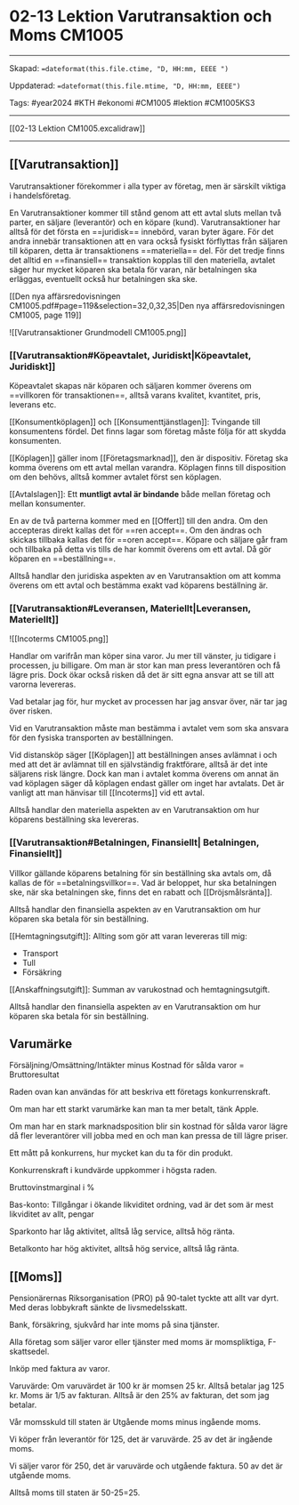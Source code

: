 # 02-13 Lektion Varutransaktion och Moms CM1005

---
Skapad: `=dateformat(this.file.ctime, "D, HH:mm, EEEE ")`

Uppdaterad: `=dateformat(this.file.mtime, "D, HH:mm, EEEE")`

Tags: #year2024 #KTH #ekonomi #CM1005 #lektion #CM1005KS3

---
[[02-13 Lektion CM1005.excalidraw]]

---

## [[Varutransaktion]]

Varutransaktioner förekommer i alla typer av företag, men är särskilt viktiga i handelsföretag.

En Varutransaktioner kommer till stånd genom att ett avtal sluts mellan två parter, en säljare (leverantör) och en köpare (kund). Varutransaktioner har alltså för det första en ==juridisk== innebörd, varan byter ägare. För det andra innebär transaktionen att en vara också fysiskt förflyttas från säljaren till köparen, detta är transaktionens ==materiella== del. För det tredje finns det alltid en ==finansiell== transaktion kopplas till den materiella, avtalet säger hur mycket köparen ska betala för varan, när betalningen ska erläggas, eventuellt också hur betalningen ska ske.

[[Den nya affärsredovisningen CM1005.pdf#page=119&selection=32,0,32,35|Den nya affärsredovisningen CM1005, page 119]]

![[Varutransaktioner Grundmodell CM1005.png]]

### [[Varutransaktion#Köpeavtalet, Juridiskt|Köpeavtalet, Juridiskt]]

Köpeavtalet skapas när köparen och säljaren kommer överens om ==villkoren för transaktionen==, alltså varans kvalitet, kvantitet, pris, leverans etc.

[[Konsumentköplagen]] och [[Konsumenttjänstlagen]]: Tvingande till konsumentens fördel. Det finns lagar som företag måste följa för att skydda konsumenten.

[[Köplagen]] gäller inom [[Företagsmarknad]], den är dispositiv. Företag ska komma överens om ett avtal mellan varandra. Köplagen finns till disposition om den behövs, alltså kommer avtalet först sen köplagen.

[[Avtalslagen]]: Ett **muntligt avtal är bindande** både mellan företag och mellan konsumenter.

En av de två parterna kommer med en [[Offert]] till den andra. Om den accepteras direkt kallas det för ==ren accept==. Om den ändras och skickas tillbaka kallas det för ==oren accept==. Köpare och säljare går fram och tillbaka på detta vis tills de har kommit överens om ett avtal. Då gör köparen en ==beställning==.

Alltså handlar den juridiska aspekten av en Varutransaktion om att komma överens om ett avtal och bestämma exakt vad köparens beställning är.

### [[Varutransaktion#Leveransen, Materiellt|Leveransen, Materiellt]]

![[Incoterms CM1005.png]]

Handlar om varifrån man köper sina varor. Ju mer till vänster, ju tidigare i processen, ju billigare. Om man är stor kan man press leverantören och få lägre pris. Dock ökar också risken då det är sitt egna ansvar att se till att varorna levereras.

Vad betalar jag för, hur mycket av processen har jag ansvar över, när tar jag över risken.

Vid en Varutransaktion måste man bestämma i avtalet vem som ska ansvara för den fysiska transporten av beställningen.

Vid distansköp säger [[Köplagen]] att beställningen anses avlämnat i och med att det är avlämnat till en självständig fraktförare, alltså är det inte säljarens risk längre. Dock kan man i avtalet komma överens om annat än vad köplagen säger då köplagen endast gäller om inget har avtalats. Det är vanligt att man hänvisar till [[Incoterms]] vid ett avtal.

Alltså handlar den materiella aspekten av en Varutransaktion om hur köparens beställning ska levereras.

### [[Varutransaktion#Betalningen, Finansiellt| Betalningen, Finansiellt]]

Villkor gällande köparens betalning för sin beställning ska avtals om, då kallas de för ==betalningsvillkor==. Vad är beloppet, hur ska betalningen ske, när ska betalningen ske, finns det en rabatt och [[Dröjsmålsränta]].

Alltså handlar den finansiella aspekten av en Varutransaktion om hur köparen ska betala för sin beställning.

[[Hemtagningsutgift]]: Allting som gör att varan levereras till mig:

- Transport
- Tull
- Försäkring

[[Anskaffningsutgift]]: Summan av varukostnad och hemtagningsutgift.

Alltså handlar den finansiella aspekten av en Varutransaktion om hur köparen ska betala för sin beställning.

## Varumärke

Försäljning/Omsättning/Intäkter minus Kostnad för sålda varor = Bruttoresultat

Raden ovan kan användas för att beskriva ett företags konkurrenskraft.

Om man har ett starkt varumärke kan man ta mer betalt, tänk Apple.

Om man har en stark marknadsposition blir sin kostnad för sålda varor lägre då fler leverantörer vill jobba med en och man kan pressa de till lägre priser.

Ett mått på konkurrens, hur mycket kan du ta för din produkt.

Konkurrenskraft i kundvärde uppkommer i högsta raden.

Bruttovinstmarginal i %

Bas-konto: Tillgångar i ökande likviditet ordning, vad är det som är mest likviditet av allt, pengar

Sparkonto har låg aktivitet, alltså låg service, alltså hög ränta.

Betalkonto har hög aktivitet, alltså hög service, alltså låg ränta.

## [[Moms]]

Pensionärernas Riksorganisation (PRO) på 90-talet tyckte att allt var dyrt. Med deras lobbykraft sänkte de livsmedelsskatt.

Bank, försäkring, sjukvård har inte moms på sina tjänster.

Alla företag som säljer varor eller tjänster med moms är momspliktiga, F-skattsedel.

Inköp med faktura av varor.

Varuvärde: Om varuvärdet är 100 kr är momsen 25 kr. Alltså betalar jag 125 kr. Moms är 1/5 av fakturan. Alltså är den 25% av fakturan, det som jag betalar.

Vår momsskuld till staten är Utgående moms minus ingående moms.

Vi köper från leverantör för 125, det är varuvärde. 25 av det är ingående moms.

Vi säljer varor för 250, det är varuvärde och utgående faktura. 50 av det är utgående moms.

Alltså moms till staten är 50-25=25.
